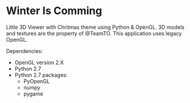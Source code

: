 Winter Is Comming
=================

Little 3D Viewer with Chritmas theme using Python & OpenGL.
3D models and textures are the property of @TeamTO.
This application uses legacy OpenGL.

Dependencies:
- OpenGL version 2.X
- Python 2.7
- Python 2.7 packages:
	- PyOpenGL
	- numpy
	- pygame
